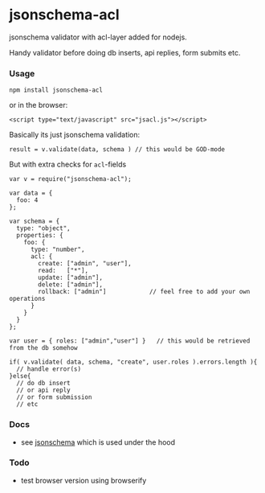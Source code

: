 jsonschema-acl
==============
jsonschema validator with acl-layer added for nodejs.

Handy validator before doing db inserts, api replies, form submits etc.

### Usage 

    npm install jsonschema-acl

or in the browser:
    
    <script type="text/javascript" src="jsacl.js"></script>

Basically its just jsonschema validation:

    result = v.validate(data, schema ) // this would be GOD-mode

But with extra checks for `acl`-fields

    var v = require("jsonschema-acl");
  
    var data = {
      foo: 4
    };
  
    var schema = {
      type: "object",
      properties: {
        foo: {
          type: "number",
          acl: {
            create: ["admin", "user"],
            read:   ["*"],
            update: ["admin"],
            delete: ["admin"],
            rollback: ["admin"]            // feel free to add your own operations
          }
        }
      }
    };
  
    var user = { roles: ["admin","user"] }   // this would be retrieved from the db somehow 
   
    if( v.validate( data, schema, "create", user.roles ).errors.length ){
      // handle error(s) 
    }else{
      // do db insert 
      // or api reply 
      // or form submission 
      // etc
    
### Docs 

* see [jsonschema](https://www.npmjs.com/jsonschema) which is used under the hood

### Todo 

* test browser version using browserify
